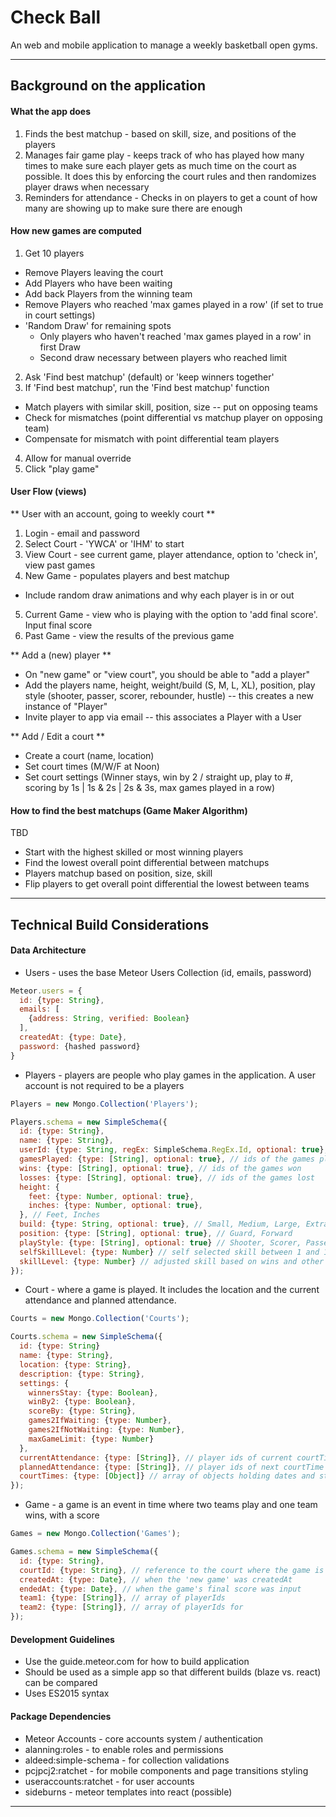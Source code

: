 # Check Ball
An web and mobile application to manage a weekly basketball open gyms.

------
## Background on the application

#### What the app does
1. Finds the best matchup - based on skill, size, and positions of the players
2. Manages fair game play - keeps track of who has played how many times to make sure each player gets as much time on the court as possible. It does this by enforcing the court rules and then randomizes player draws when necessary
3. Reminders for attendance - Checks in on players to get a count of how many are showing up to make sure there are enough

#### How new games are computed
1. Get 10 players
  - Remove Players leaving the court
  - Add Players who have been waiting
  - Add back Players from the winning team
  - Remove Players who reached 'max games played in a row' (if set to true in court settings)
  - 'Random Draw' for remaining spots
    - Only players who haven't reached 'max games played in a row' in first Draw
    - Second draw necessary between players who reached limit
2. Ask 'Find best matchup' (default) or 'keep winners together'
3. If 'Find best matchup', run the 'Find best matchup' function
  - Match players with similar skill, position, size -- put on opposing teams
  - Check for mismatches (point differential vs matchup player on opposing team)
  - Compensate for mismatch with point differential team players
4. Allow for manual override
5. Click "play game"

#### User Flow (views)

** User with an account, going to weekly court **
1. Login - email and password
2. Select Court - 'YWCA' or 'IHM' to start
3. View Court - see current game, player attendance, option to 'check in', view past games
4. New Game - populates players and best matchup
  - Include random draw animations and why each player is in or out
5. Current Game - view who is playing with the option to 'add final score'. Input final score
6. Past Game - view the results of the previous game

** Add a (new) player **
- On "new game" or "view court", you should be able to "add a player"
- Add the players name, height, weight/build (S, M, L, XL), position, play style (shooter, passer, scorer, rebounder, hustle) -- this creates a new instance of "Player"
- Invite player to app via email -- this associates a Player with a User

** Add / Edit a court **
- Create a court (name, location)
- Set court times (M/W/F at Noon)
- Set court settings (Winner stays, win by 2 / straight up, play to #, scoring by 1s | 1s & 2s | 2s & 3s, max games played in a row)

#### How to find the best matchups (Game Maker Algorithm)
TBD
- Start with the highest skilled or most winning players
- Find the lowest overall point differential between matchups
- Players matchup based on position, size, skill
- Flip players to get overall point differential the lowest between teams


------
## Technical Build Considerations

#### Data Architecture
- Users - uses the base Meteor Users Collection (id, emails, password)

```javascript
Meteor.users = {
  id: {type: String},
  emails: [
    {address: String, verified: Boolean}
  ],
  createdAt: {type: Date},
  password: {hashed password}
}

```

- Players - players are people who play games in the application. A user account is not required to be a players

```javascript
Players = new Mongo.Collection('Players');

Players.schema = new SimpleSchema({
  id: {type: String},
  name: {type: String},
  userId: {type: String, regEx: SimpleSchema.RegEx.Id, optional: true}, // matched to a user account
  gamesPlayed: {type: [String], optional: true}, // ids of the games played
  wins: {type: [String], optional: true}, // ids of the games won
  losses: {type: [String], optional: true}, // ids of the games lost
  height: {
    feet: {type: Number, optional: true},
    inches: {type: Number, optional: true},
  }, // Feet, Inches
  build: {type: String, optional: true}, // Small, Medium, Large, Extra Large
  position: {type: [String], optional: true}, // Guard, Forward
  playStyle: {type: [String], optional: true} // Shooter, Scorer, Passer, Rebounder, Hustler
  selfSkillLevel: {type: Number} // self selected skill between 1 and 10 (10 being the best for rec players) should this be by each court?
  skillLevel: {type: Number} // adjusted skill based on wins and other player ratings
});
```
- Court - where a game is played. It includes the location and the current attendance and planned attendance.

```javascript
Courts = new Mongo.Collection('Courts');

Courts.schema = new SimpleSchema({
  id: {type: String}
  name: {type: String},
  location: {type: String},
  description: {type: String},
  settings: {
    winnersStay: {type: Boolean},
    winBy2: {type: Boolean},
    scoreBy: {type: String},
    games2IfWaiting: {type: Number},
    games2IfNotWaiting: {type: Number},
    maxGameLimit: {type: Number}
  },
  currentAttendance: {type: [String]}, // player ids of current courtTime
  plannedAttendance: {type: [String]}, // player ids of next courtTime who are planning on attending
  courtTimes: {type: [Object]} // array of objects holding dates and start and stop times
});
```

- Game - a game is an event in time where two teams play and one team wins, with a score

```javascript
Games = new Mongo.Collection('Games');

Games.schema = new SimpleSchema({
  id: {type: String},
  courtId: {type: String}, // reference to the court where the game is played
  createdAt: {type: Date}, // when the 'new game' was createdAt
  endedAt: {type: Date}, // when the game's final score was input
  team1: {type: [String]}, // array of playerIds
  team2: {type: [String]}, // array of playerIds for
});
```

#### Development Guidelines
- Use the guide.meteor.com for how to build application
- Should be used as a simple app so that different builds (blaze vs. react) can be compared
- Uses ES2015 syntax

#### Package Dependencies
- Meteor Accounts - core accounts system / authentication
- alanning:roles - to enable roles and permissions
- aldeed:simple-schema - for collection validations
- pcjpcj2:ratchet - for mobile components and page transitions styling
- useraccounts:ratchet - for user accounts
- sideburns - meteor templates into react (possible)

------
